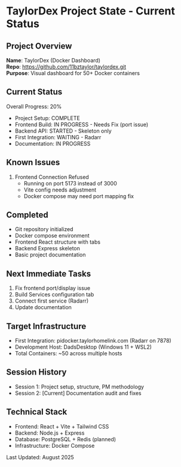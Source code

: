 # TaylorDex Project State - Current Status

## Project Overview
**Name**: TaylorDex (Docker Dashboard)  
**Repo**: https://github.com/11bztaylor/taylordex.git  
**Purpose**: Visual dashboard for 50+ Docker containers

## Current Status
Overall Progress: 20%
- Project Setup: COMPLETE
- Frontend Build: IN PROGRESS - Needs Fix (port issue)
- Backend API: STARTED - Skeleton only
- First Integration: WAITING - Radarr
- Documentation: IN PROGRESS

## Known Issues
1. Frontend Connection Refused
   - Running on port 5173 instead of 3000
   - Vite config needs adjustment
   - Docker compose may need port mapping fix

## Completed
- Git repository initialized
- Docker compose environment
- Frontend React structure with tabs
- Backend Express skeleton
- Basic project documentation

## Next Immediate Tasks
1. Fix frontend port/display issue
2. Build Services configuration tab
3. Connect first service (Radarr)
4. Update documentation

## Target Infrastructure
- First Integration: pidocker.taylorhomelink.com (Radarr on 7878)
- Development Host: DadsDesktop (Windows 11 + WSL2)
- Total Containers: ~50 across multiple hosts

## Session History
- Session 1: Project setup, structure, PM methodology
- Session 2: [Current] Documentation audit and fixes

## Technical Stack
- Frontend: React + Vite + Tailwind CSS
- Backend: Node.js + Express  
- Database: PostgreSQL + Redis (planned)
- Infrastructure: Docker Compose

Last Updated: August 2025
